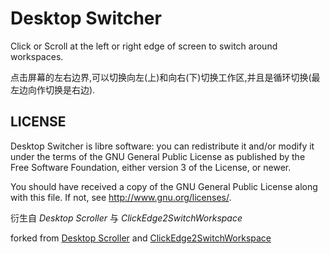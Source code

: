 Desktop Switcher
===
Click or Scroll at the left or right edge of screen to switch around workspaces.

点击屏幕的左右边界,可以切换向左(上)和向右(下)切换工作区,并且是循环切换(最左边向作切换是右边).

LICENSE
----
Desktop Switcher is libre software: you can redistribute it and/or modify it
under the terms of the GNU General Public License as published by the Free
Software Foundation, either version 3 of the License, or newer.

You should have received a copy of the GNU General Public License along with
this file. If not, see <http://www.gnu.org/licenses/>.


衍生自 _Desktop Scroller_ 与 _ClickEdge2SwitchWorkspace_

forked from [Desktop Scroller](https://extensions.gnome.org/extension/136/desktop-scroller/) and [ClickEdge2SwitchWorkspace](https://github.com/mfs6174/ClickEdge2SwitchWorkspace)
